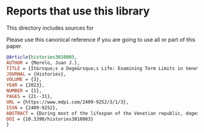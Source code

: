 # Reports that use this library

This directory includes sources for [](https://www.mdpi.com/2409-9252/3/1/3)

Please use this canonical reference if you are going to use all or part of this
paper.

```bibtex
@Article{histories3010003,
AUTHOR = {Merelo, Juan J.},
TITLE = {It&rsquo;s a Doge&rsquo;s Life: Examining Term Limits in Venetian Doges&rsquo; Life Tenure},
JOURNAL = {Histories},
VOLUME = {3},
YEAR = {2023},
NUMBER = {1},
PAGES = {21--31},
URL = {https://www.mdpi.com/2409-9252/3/1/3},
ISSN = {2409-9252},
ABSTRACT = {During most of the lifespan of the Venetian republic, doges (the name their presidents received) were elected for life. However, a long tenure was a rare event, which effectively resulted in term limits, as has already been reported by several authors. In this paper, we examine the length of these tenures and their evolution during the existence of the Venetian republic, following Smith et al.&rsquo;s claim that specific events in Venetian history caused this shortening, but also the dates and possibly event or events that effectively caused that limitation by design. Finally, we will discuss the causes of this limitation and its effective consequences.},
DOI = {10.3390/histories3010003}
}
```
